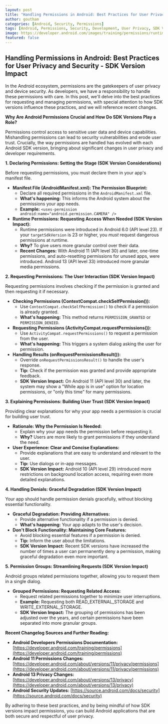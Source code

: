 ```yaml
---
layout: post
title: "Handling Permissions in Android: Best Practices for User Privacy and Security - SDK Version Impact"
author: goutham
categories: [Android, Security, Permissions]
tags: [Android, Permissions, Security, Development, User Privacy, SDK Version]
image: https://developer.android.com/images/training/permissions/runtime-permissions.png
featured: false
---
```


## Handling Permissions in Android: Best Practices for User Privacy and Security - SDK Version Impact

In the Android ecosystem, permissions are the gatekeepers of user privacy and device security. As developers, we have a responsibility to handle these permissions with care. In this post, we'll delve into the best practices for requesting and managing permissions, with special attention to how SDK versions influence these practices, and we will reference recent changes.

**Why Are Android Permissions Crucial and How Do SDK Versions Play a Role?**

Permissions control access to sensitive user data and device capabilities. Mishandling permissions can lead to security vulnerabilities and erode user trust. Crucially, the way permissions are handled has evolved with each Android SDK version, bringing about significant changes in user privacy and developer requirements.

**1. Declaring Permissions: Setting the Stage (SDK Version Considerations)**

Before requesting permissions, you must declare them in your app's manifest file.

* **Manifest File (AndroidManifest.xml): The Permission Blueprint:**
    * Declare all required permissions in the `AndroidManifest.xml` file.
    * **What's happening:** This informs the Android system about the permissions your app needs.
    * **Example:** `<uses-permission android:name="android.permission.CAMERA" />`
* **Runtime Permissions: Requesting Access When Needed (SDK Version Impact):**
    * Runtime permissions were introduced in Android 6.0 (API level 23). If your `targetSdkVersion` is 23 or higher, you *must* request dangerous permissions at runtime.
    * **Why?** To give users more granular control over their data.
    * **Recent Changes:** With Android 11 (API level 30) and later, one-time permissions, and auto-resetting permissions for unused apps, were introduced. Android 13 (API level 33) introduced more granular media permissions.

**2. Requesting Permissions: The User Interaction (SDK Version Impact)**

Requesting permissions involves checking if the permission is granted and then requesting it if necessary.

* **Checking Permissions (ContextCompat.checkSelfPermission()):**
    * Use `ContextCompat.checkSelfPermission()` to check if a permission is already granted.
    * **What's happening:** This method returns `PERMISSION_GRANTED` or `PERMISSION_DENIED`.
* **Requesting Permissions (ActivityCompat.requestPermissions()):**
    * Use `ActivityCompat.requestPermissions()` to request a permission from the user.
    * **What's happening:** This triggers a system dialog asking the user for permission.
* **Handling Results (onRequestPermissionsResult()):**
    * Override `onRequestPermissionsResult()` to handle the user's response.
    * **Tip:** Check if the permission was granted and provide appropriate feedback.
    * **SDK Version Impact:** On Android 11 (API level 30) and later, the system may show a "While app is in use" option for location permissions, or "only this time" for many permissions.

**3. Explaining Permissions: Building User Trust (SDK Version Impact)**

Providing clear explanations for why your app needs a permission is crucial for building user trust.

* **Rationale: Why the Permission Is Needed:**
    * Explain why your app needs the permission before requesting it.
    * **Why?** Users are more likely to grant permissions if they understand the need.
* **User Experience: Clear and Concise Explanations:**
    * Provide explanations that are easy to understand and relevant to the user.
    * **Tip:** Use dialogs or in-app messages.
    * **SDK Version Impact:** Android 10 (API level 29) introduced more restrictions on background location access, requiring even more detailed explanations.

**4. Handling Denials: Graceful Degradation (SDK Version Impact)**

Your app should handle permission denials gracefully, without blocking essential functionality.

* **Graceful Degradation: Providing Alternatives:**
    * Provide alternative functionality if a permission is denied.
    * **What's happening:** Your app adapts to the user's decision.
* **Don't Block Functionality: Maintaining Core Features:**
    * Avoid blocking essential features if a permission is denied.
    * **Tip:** Inform the user about the limitations.
    * **SDK Version Impact:** Recent SDK versions have increased the number of times a user can permanently deny a permission, making graceful degradation even more important.

**5. Permission Groups: Streamlining Requests (SDK Version Impact)**

Android groups related permissions together, allowing you to request them in a single dialog.

* **Grouped Permissions: Requesting Related Access:**
    * Request related permissions together to minimize user interruptions.
    * **Example:** Requesting both READ_EXTERNAL_STORAGE and WRITE_EXTERNAL_STORAGE.
    * **SDK Version Impact:** The grouping of permissions has been adjusted over the years, and certain permissions have been separated into more granular groups.

**Recent Changelog Sources and Further Reading:**

* **Android Developers Permissions Documentation:** [https://developer.android.com/training/permissions](https://developer.android.com/training/permissions)
* **Android 11 Permissions Changes:** [https://developer.android.com/about/versions/11/privacy/permissions](https://developer.android.com/about/versions/11/privacy/permissions)
* **Android 13 Privacy Changes:** [https://developer.android.com/about/versions/13/privacy](https://developer.android.com/about/versions/13/privacy)
* **Android Security Updates:** [https://source.android.com/docs/security](https://source.android.com/docs/security)

By adhering to these best practices, and by being mindful of how SDK versions impact permissions, you can build Android applications that are both secure and respectful of user privacy.